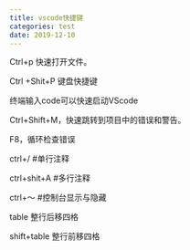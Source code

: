 ```yaml
---
title: vscode快捷键
categories: test
date: 2019-12-10
---
```


Ctrl+p  快速打开文件。

Ctrl +Shit+P 键盘快捷键

终端输入code可以快速启动VScode

Ctrl+Shift+M，快速跳转到项目中的错误和警告。

F8，循环检查错误

ctrl+/   #单行注释

ctrl+shit+A #多行注释

ctrl+～ #控制台显示与隐藏

table  整行后移四格

shift+table 整行前移四格

